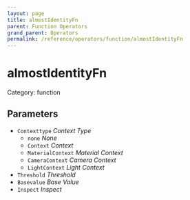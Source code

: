```yaml
---
layout: page
title: almostIdentityFn
parent: Function Operators
grand_parent: Operators
permalink: /reference/operators/function/almostIdentityFn
---
```


# almostIdentityFn

Category: function



## Parameters

* `Contexttype` *Context Type*
  * `none` *None*
  * `Context` *Context*
  * `MaterialContext` *Material Context*
  * `CameraContext` *Camera Context*
  * `LightContext` *Light Context*
* `Threshold` *Threshold*
* `Basevalue` *Base Value*
* `Inspect` *Inspect*